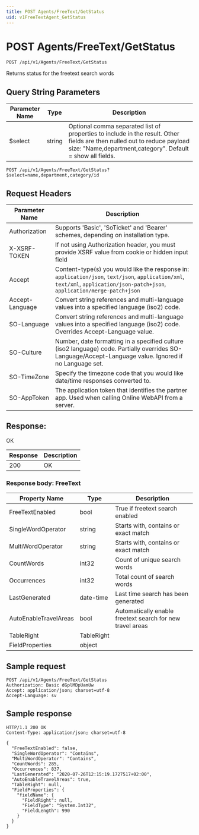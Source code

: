 ```yaml
---
title: POST Agents/FreeText/GetStatus
uid: v1FreeTextAgent_GetStatus
---
```


# POST Agents/FreeText/GetStatus

```http
POST /api/v1/Agents/FreeText/GetStatus
```

Returns status for the freetext search words







## Query String Parameters

| Parameter Name | Type |  Description |
|----------------|------|--------------|
| $select | string |  Optional comma separated list of properties to include in the result. Other fields are then nulled out to reduce payload size: "Name,department,category". Default = show all fields. |

```http
POST /api/v1/Agents/FreeText/GetStatus?$select=name,department,category/id
```


## Request Headers

| Parameter Name | Description |
|----------------|-------------|
| Authorization  | Supports 'Basic', 'SoTicket' and 'Bearer' schemes, depending on installation type. |
| X-XSRF-TOKEN   | If not using Authorization header, you must provide XSRF value from cookie or hidden input field |
| Accept         | Content-type(s) you would like the response in: `application/json`, `text/json`, `application/xml`, `text/xml`, `application/json-patch+json`, `application/merge-patch+json` |
| Accept-Language | Convert string references and multi-language values into a specified language (iso2) code. |
| SO-Language | Convert string references and multi-language values into a specified language (iso2) code. Overrides Accept-Language value. |
| SO-Culture | Number, date formatting in a specified culture (iso2 language) code. Partially overrides SO-Language/Accept-Language value. Ignored if no Language set. |
| SO-TimeZone | Specify the timezone code that you would like date/time responses converted to. |
| SO-AppToken | The application token that identifies the partner app. Used when calling Online WebAPI from a server. |


## Response:

OK

| Response | Description |
|----------------|-------------|
| 200 | OK |

### Response body: FreeText

| Property Name | Type |  Description |
|----------------|------|--------------|
| FreeTextEnabled | bool | True if freetext search enabled |
| SingleWordOperator | string | Starts with, contains or exact match |
| MultiWordOperator | string | Starts with, contains or exact match |
| CountWords | int32 | Count of unique search words |
| Occurrences | int32 | Total count of search words |
| LastGenerated | date-time | Last time search has been generated |
| AutoEnableTravelAreas | bool | Automatically enable freetext search for new travel areas |
| TableRight | TableRight |  |
| FieldProperties | object |  |

## Sample request

```http!
POST /api/v1/Agents/FreeText/GetStatus
Authorization: Basic dGplMDpUamUw
Accept: application/json; charset=utf-8
Accept-Language: sv
```

## Sample response

```http_
HTTP/1.1 200 OK
Content-Type: application/json; charset=utf-8

{
  "FreeTextEnabled": false,
  "SingleWordOperator": "Contains",
  "MultiWordOperator": "Contains",
  "CountWords": 285,
  "Occurrences": 837,
  "LastGenerated": "2020-07-26T12:15:19.1727517+02:00",
  "AutoEnableTravelAreas": true,
  "TableRight": null,
  "FieldProperties": {
    "fieldName": {
      "FieldRight": null,
      "FieldType": "System.Int32",
      "FieldLength": 990
    }
  }
}
```